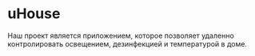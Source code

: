 # uHouse
Наш проект является приложением, которое позволяет удаленно контролировать освещением, дезинфекцией и температурой в доме.
